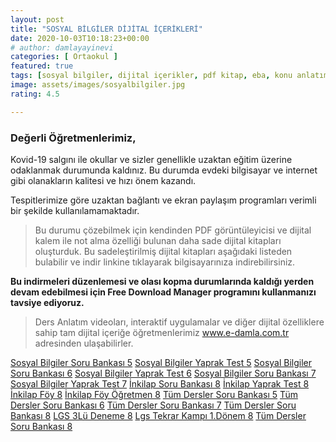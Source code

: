 ```yaml
---
layout: post
title: "SOSYAL BİLGİLER DİJİTAL İÇERİKLERİ"
date: 2020-10-03T10:18:23+00:00
# author: damlayayinevi
categories: [ Ortaokul ]
featured: true
tags: [sosyal bilgiler, dijital içerikler, pdf kitap, eba, konu anlatım, ders notları]
image: assets/images/sosyalbilgiler.jpg
rating: 4.5

---
```


### **Değerli Öğretmenlerimiz,**

Kovid-19 salgını ile okullar ve sizler genellikle uzaktan eğitim üzerine odaklanmak durumunda kaldınız. Bu durumda evdeki bilgisayar ve internet gibi olanakların kalitesi ve hızı önem kazandı.

Tespitlerimize göre uzaktan bağlantı ve ekran paylaşım programları verimli bir şekilde kullanılamamaktadır.

>Bu durumu çözebilmek için kendinden PDF görüntüleyicisi ve dijital kalem ile not alma özelliği bulunan daha sade dijital kitapları oluşturduk. Bu sadeleştirilmiş dijital kitapları aşağıdaki listeden bulabilir ve indir linkine tıklayarak bilgisayarınıza indirebilirsiniz.

**Bu indirmeleri düzenlemesi ve olası kopma durumlarında kaldığı yerden devam edebilmesi için Free Download Manager programını kullanmanızı tavsiye ediyoruz.**

>Ders Anlatım videoları, interaktif uygulamalar ve diğer dijital özelliklere sahip tam dijital içeriğe öğretmenlerimiz www.e-damla.com.tr adresinden ulaşabilirler.



[Sosyal Bilgiler Soru Bankası 5](https://cdn.e-damla.com.tr/PUBLIC/flippdfs/5-sos-sorubankasi.exe)
[Sosyal Bilgiler Yaprak Test 5](https://cdn.e-damla.com.tr/PUBLIC/flippdfs/5-sos-yapraktest.exe)
[Sosyal Bilgiler Soru Bankası 6](https://cdn.e-damla.com.tr/PUBLIC/flippdfs/6-sos-sorubankasi.exe)
[Sosyal Bilgiler Yaprak Test 6](https://cdn.e-damla.com.tr/PUBLIC/flippdfs/6-sos-yapraktest.exe)
[Sosyal Bilgiler Soru Bankası 7](https://cdn.e-damla.com.tr/PUBLIC/flippdfs/7-sos-sorubankasi.exe)
[Sosyal Bilgiler Yaprak Test 7](https://cdn.e-damla.com.tr/PUBLIC/flippdfs/7-sos-yapraktest.exe)
[İnkilap Soru Bankası 8](https://cdn.e-damla.com.tr/PUBLIC/flippdfs/8-inkilap-sorubankasi.exe)
[İnkilap Yaprak Test 8](https://cdn.e-damla.com.tr/PUBLIC/flippdfs/8-inkilap-yapraktest.exe)
[İnkilap Föy 8](https://cdn.e-damla.com.tr/PUBLIC/flippdfs/8-inkilap-foy.exe)
[İnkilap Föy Öğretmen 8](https://cdn.e-damla.com.tr/PUBLIC/flippdfs/8-inkilap-foyogretmen.exe)
[Tüm Dersler Soru Bankası 5](https://cdn.e-damla.com.tr/PUBLIC/flippdfs/5-td-sorubankasi.exe)
[Tüm Dersler Soru Bankası 6](https://cdn.e-damla.com.tr/PUBLIC/flippdfs/6-td-sorubankasi.exe)
[Tüm Dersler Soru Bankası 7](https://cdn.e-damla.com.tr/PUBLIC/flippdfs/7-td-sorubankasi.exe)
[Tüm Dersler Soru Bankası 8](https://cdn.e-damla.com.tr/PUBLIC/flippdfs/8-td-sorubankasi.exe)
[LGS 3Lü Deneme 8](https://cdn.e-damla.com.tr/PUBLIC/flippdfs/8-lgs3ludeneme.exe)
[Lgs Tekrar Kampı 1.Dönem 8](https://cdn.e-damla.com.tr/PUBLIC/flippdfs/8-lgstekrarkampi1donem.exe)
[Tüm Dersler Soru Bankası 8](https://cdn.e-damla.com.tr/PUBLIC/flippdfs/8-td-sorubankasi.exe)
